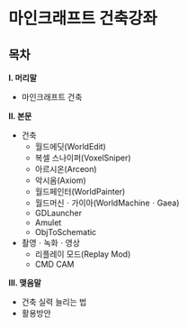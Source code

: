 # 마인크래프트 건축강좌

## 목차

**I. 머리말**
  - 마인크래프트 건축

**II. 본문**
  - 건축
    - 월드에딧(WorldEdit)
    - 복셀 스나이퍼(VoxelSniper)
    - 아르시온(Arceon)
    - 악시옴(Axiom)
    - 월드페인터(WorldPainter)
    - 월드머신ㆍ가이아(WorldMachineㆍGaea)
    - GDLauncher
    - Amulet
    - ObjToSchematic
  - 촬영ㆍ녹화ㆍ영상
    - 리플레이 모드(Replay Mod)
    - CMD CAM

**III. 맺음말**
  - 건축 실력 늘리는 법
  - 활용방안
